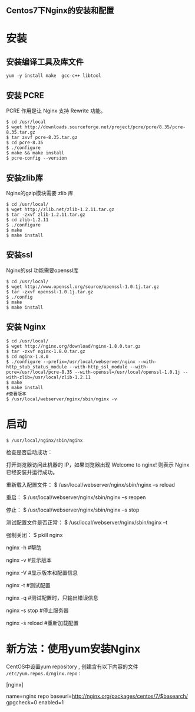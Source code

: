 ## Centos7下Nginx的安装和配置 



 

# 安装



## 安装编译工具及库文件

```
yum -y install make  gcc-c++ libtool  
```



## 安装 PCRE

PCRE 作用是让 Nginx 支持 Rewrite 功能。

```
$ cd /usr/local
$ wget http://downloads.sourceforge.net/project/pcre/pcre/8.35/pcre-8.35.tar.gz
$ tar zxvf pcre-8.35.tar.gz
$ cd pcre-8.35
$ ./configure
$ make && make install
$ pcre-config --version
```



## 安装zlib库

Nginx的gzip模块需要 zlib 库

```
$ cd /usr/local/ 
$ wget http://zlib.net/zlib-1.2.11.tar.gz
$ tar -zxvf zlib-1.2.11.tar.gz
$ cd zlib-1.2.11
$ ./configure
$ make
$ make install
```



## 安装ssl

Nginx的ssl 功能需要openssl库

```
$ cd /usr/local/
$ wget http://www.openssl.org/source/openssl-1.0.1j.tar.gz
$ tar -zxvf openssl-1.0.1j.tar.gz
$ ./config
$ make
$ make install
```



## 安装 Nginx

```
$ cd /usr/local/
$ wget http://nginx.org/download/nginx-1.8.0.tar.gz
$ tar -zxvf nginx-1.8.0.tar.gz
$ cd nginx-1.8.0  
$ ./configure --prefix=/usr/local/webserver/nginx --with-http_stub_status_module --with-http_ssl_module --with-pcre=/usr/local/pcre-8.35 --with-openssl=/usr/local/openssl-1.0.1j --with-zlib=/usr/local/zlib-1.2.11 
$ make
$ make install
#查看版本
$ /usr/local/webserver/nginx/sbin/nginx -v 
```



#  启动

```
$ /usr/local/nginx/sbin/nginx
```

检查是否启动成功：

打开浏览器访问此机器的 IP，如果浏览器出现 Welcome to nginx! 则表示 Nginx 已经安装并运行成功。

重新载入配置文件：
$ /usr/local/webserver/nginx/sbin/nginx –s reload

重启：
$ /usr/local/webserver/nginx/sbin/nginx –s reopen

停止：
$ /usr/local/webserver/nginx/sbin/nginx –s stop

测试配置文件是否正常：
$ /usr/local/webserver/nginx/sbin/nginx –t

强制关闭：
$ pkill nginx

nginx -h #帮助  

nginx -v #显示版本  

nginx -V #显示版本和配置信息  

nginx -t #测试配置  

nginx -q #测试配置时，只输出错误信息  

nginx -s stop #停止服务器  

nginx -s reload #重新加载配置  

 



# 新方法：使用yum安装Nginx

CentOS中设置yum repository , 创建含有以下内容的文件 `/etc/yum.repos.d/nginx.repo` :

[nginx]

name=nginx repo
baseurl=http://nginx.org/packages/centos/7/$basearch/
gpgcheck=0
enabled=1